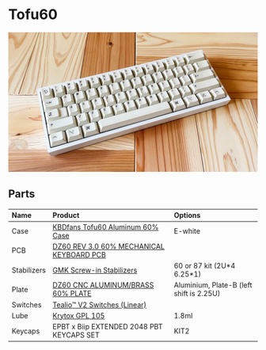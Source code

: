 # Tofu60

![](./image.jpg)

## Parts

| Name        | Product                                                                                                               | Options                                  |
| :---------- | :-------------------------------------------------------------------------------------------------------------------- | :--------------------------------------- |
| Case        | [KBDfans Tofu60 Aluminum 60% Case](https://kbdfans.com/products/kbdfans-tofu-60-aluminum-case?variant=34250632691851) | E-white                                  |
| PCB         | [DZ60 REV 3.0 60% MECHANICAL KEYBOARD PCB](https://kbdfans.com/collections/60/products/dz60-60-pcb)                   |                                          |
| Stabilizers | [GMK Screw-in Stabilizers](https://kbdfans.com/products/gmk-screw-in-stabilizers?variant=22154915348528)              | 60 or 87 kit (2U\*4 6.25\*1)             |
| Plate       | [DZ60 CNC ALUMINUM/BRASS 60% PLATE](https://kbdfans.com/products/dz60-cnc-aluminum-plate?variant=39293765025931)      | Aluminium, Plate-B (left shift is 2.25U) |
| Switches    | [Tealio™ V2 Switches (Linear)](https://zealpc.net/products/tealio)                                                    |                                          |
| Lube        | [Krytox GPL 105](https://shop.yushakobo.jp/products/lubricants?variant=37665261027489)                                | 1.8ml                                    |
| Keycaps     | EPBT x Biip EXTENDED 2048 PBT KEYCAPS SET                                                                             | KIT2                                     |
